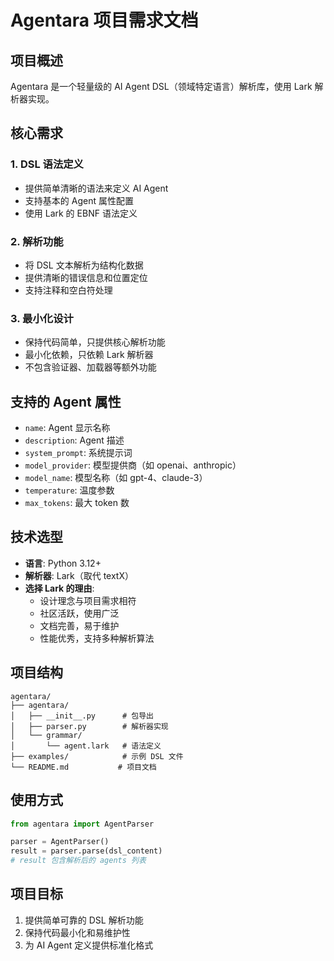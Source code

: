 # Agentara 项目需求文档

## 项目概述

Agentara 是一个轻量级的 AI Agent DSL（领域特定语言）解析库，使用 Lark 解析器实现。

## 核心需求

### 1. DSL 语法定义
- 提供简单清晰的语法来定义 AI Agent
- 支持基本的 Agent 属性配置
- 使用 Lark 的 EBNF 语法定义

### 2. 解析功能
- 将 DSL 文本解析为结构化数据
- 提供清晰的错误信息和位置定位
- 支持注释和空白符处理

### 3. 最小化设计
- 保持代码简单，只提供核心解析功能
- 最小化依赖，只依赖 Lark 解析器
- 不包含验证器、加载器等额外功能

## 支持的 Agent 属性

- `name`: Agent 显示名称
- `description`: Agent 描述
- `system_prompt`: 系统提示词
- `model_provider`: 模型提供商（如 openai、anthropic）
- `model_name`: 模型名称（如 gpt-4、claude-3）
- `temperature`: 温度参数
- `max_tokens`: 最大 token 数

## 技术选型

- **语言**: Python 3.12+
- **解析器**: Lark（取代 textX）
- **选择 Lark 的理由**:
  - 设计理念与项目需求相符
  - 社区活跃，使用广泛
  - 文档完善，易于维护
  - 性能优秀，支持多种解析算法

## 项目结构

```
agentara/
├── agentara/
│   ├── __init__.py      # 包导出
│   ├── parser.py        # 解析器实现
│   └── grammar/
│       └── agent.lark   # 语法定义
├── examples/            # 示例 DSL 文件
└── README.md           # 项目文档
```

## 使用方式

```python
from agentara import AgentParser

parser = AgentParser()
result = parser.parse(dsl_content)
# result 包含解析后的 agents 列表
```

## 项目目标

1. 提供简单可靠的 DSL 解析功能
2. 保持代码最小化和易维护性
3. 为 AI Agent 定义提供标准化格式